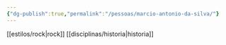 ```yaml
---
{"dg-publish":true,"permalink":"/pessoas/marcio-antonio-da-silva/"}
---
```


 [[estilos/rock\|rock]] [[disciplinas/historia\|historia]]